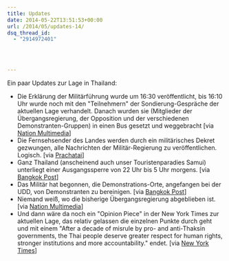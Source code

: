 ```yaml
---
title: Updates
date: 2014-05-22T13:51:53+00:00
url: /2014/05/updates-14/
dsq_thread_id:
  - "2914972401"




---
```

Ein paar Updates zur Lage in Thailand:

* Die Erklärung der Militärführung wurde um 16:30 veröffentlicht, bis 16:10 Uhr wurde noch mit den "Teilnehmern" der Sondierung-Gespräche der aktuellen Lage verhandelt. Danach wurden sie (Mitglieder der Übergangsregierung, der Opposition und der verschiedenen Demonstranten-Gruppen) in einen Bus gesetzt und weggebracht [via [Nation Multimedia][1]]
* Die Fernsehsender des Landes werden durch ein militärisches Dekret gezwungen, alle Nachrichten der Militär-Regierung zu veröffentlichen. Logisch. [via [Prachatai][2]]
* Ganz Thailand (anscheinend auch unser Touristenparadies Samui) unterliegt einer Ausgangssperre von 22 Uhr bis 5 Uhr morgens. [via [Bangkok Post][3]]
* Das Militär hat begonnen, die Demonstrations-Orte, angefangen bei der UDD, von Demonstranten zu bereinigen. [via [Bangkok Post][4]]
* Niemand weiß, wo die bisherige Übergangsregierung abgeblieben ist. [via [Nation Multimedia][5]]
* Und dann wäre da noch ein "Opinion Piece" in der New York Times zur aktuellen Lage, das relativ gelassen die einzelnen Punkte durch geht und mit einem "After a decade of misrule by pro- and anti-Thaksin governments, the Thai people deserve greater respect for human rights, stronger institutions and more accountability." endet. [via [New York Times][6]]

 [1]: http://www.nationmultimedia.com/politics/Coup-declared-30234305.html
 [2]: http://prachatai.com/english/node/3985
 [3]: http://www.bangkokpost.com/most-recent/411230/10pm-5am-curfew-enforced
 [4]: http://www.bangkokpost.com/most-recent/411224/army-clears-udd-rally-site
 [5]: http://www.nationmultimedia.com/politics/Caretaker-premiers-whereabouts-not-known-30234315.html
 [6]: http://www.nytimes.com/2014/05/23/opinion/the-thai-militarys-writ.html
